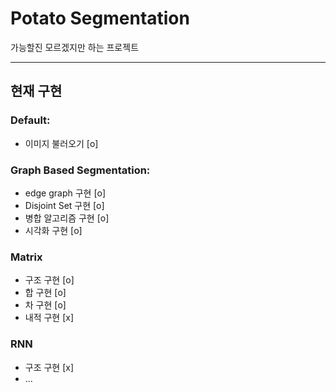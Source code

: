 # Potato Segmentation
가능할진 모르겠지만 하는 프로젝트

-----------

## 현재 구현
### Default:
* 이미지 불러오기 [o]
### Graph Based Segmentation:
* edge graph 구현 [o]
* Disjoint Set 구현 [o]
* 병합 알고리즘 구현 [o]
* 시각화 구현 [o]
### Matrix
* 구조 구현 [o]
* 합 구현 [o]
* 차 구현 [o]
* 내적 구현 [x]
### RNN
* 구조 구현 [x]
* ...
